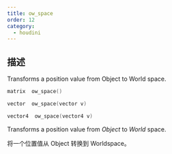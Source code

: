 ```yaml
---
title: ow_space
order: 12
category:
  - houdini
---
```

    
## 描述

Transforms a position value from Object to World space.

```c
matrix  ow_space()
```

```c
vector  ow_space(vector v)
```

```c
vector4  ow_space(vector4 v)
```

Transforms a position value from _Object_ to _World_ space.

将一个位置值从 Object 转换到 Worldspace。
